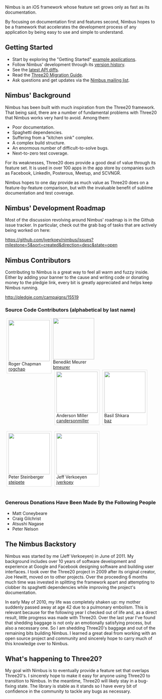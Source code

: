 Nimbus is an iOS framework whose feature set grows only as fast as its documentation.

By focusing on documentation first and features second, Nimbus hopes to be a framework
that accelerates the development process of any application by being easy to use and simple
to understand.

<h2>Getting Started</h2>

- Start by exploring the "Getting Started" <a href="https://github.com/jverkoey/nimbus/tree/master/examples/gettingstarted">example applications</a>.
- Follow Nimbus' development through its <a href="http://jverkoey.github.com/nimbus/group___version-_history.html">version history</a>.
- See the <a href="http://jverkoey.github.com/nimbus/group___version-7-0.html">latest API diffs</a>.
- Read the <a href="http://jverkoey.github.com/nimbus/group___three20-_migration-_guide.html">Three20 Migration Guide</a>.
- Ask questions and get updates via the <a href="http://groups.google.com/group/nimbusios">Nimbus mailing list</a>.

<h2>Nimbus' Background</h2>

Nimbus has been built with much inspiration from the Three20 framework. That being said, there
are a number of fundamental problems with Three20 that Nimbus works very hard to avoid.
Among them:

- Poor documentation.
- Spaghetti dependencies.
- Suffering from a "kitchen sink" complex.
- A complex build structure.
- An enormous number of difficult-to-solve bugs.
- Next-to-zero test coverage.

For its weaknesses, Three20 does provide a good deal of value through its feature set. It is
used in over 100 apps in the app store by companies such as Facebook, LinkedIn, Posterous,
Meetup, and SCVNGR.

Nimbus hopes to one day provide as much value as Three20 does on a feature-by-feature
comparison, but with the invaluable benefit of sublime documentation and test coverage.

<h2>Nimbus' Development Roadmap</h2>

Most of the discussion revolving around Nimbus' roadmap is in the Github issue tracker. In
particular, check out the grab bag of tasks that are actively being worked on here:

https://github.com/jverkoey/nimbus/issues?milestone=5&sort=created&direction=desc&state=open


<h2>Nimbus Contributors</h2>

Contributing to Nimbus is a great way to feel all warm and fuzzy inside. Either by adding your
banner to the cause and writing code or donating money to the pledgie link, every bit is greatly
appreciated and helps keep Nimbus running.

http://pledgie.com/campaigns/15519

<h3>Source Code Contributors (alphabetical by last name)</h3>

<div class="contributor_profile" style="padding: 5px;margin: 0 5px;margin-bottom: 20px;border: 1px solid #DDD;background-color: white;float: left;"> 
<img width="135px" height="135px" src="http://www.gravatar.com/avatar/c28f6b282ad61bff6aa9aba06c62ad66?s=135&amp;d=http://three20.info/gfx/team/silhouette.gif" /> 
<div class="name">Roger Chapman</div> 
<div class="github"><a href="http://github.com/rogchap">rogchap</a></div> 
</div>

<div class="contributor_profile"> 
<img width="135px" height="135px" src="http://www.gravatar.com/avatar/22f25c7b3f0f15a6854fae62bbd3482f?s=135&amp;d=http://three20.info/gfx/team/silhouette.gif" /> 
<div class="name">Benedikt Meurer</div> 
<div class="github"><a href="http://github.com/bmeurer">bmeurer</a></div> 
</div>

<div class="contributor_profile" style="padding: 5px;margin: 0 5px;margin-bottom: 20px;border: 1px solid #DDD;background-color: white;float: left;"> 
<img width="135px" height="135px" src="http://www.gravatar.com/avatar/8d33edcb6695ab66b1e48067e4e3723c?s=135&amp;d=http://three20.info/gfx/team/silhouette.gif" /> 
<div class="name">Anderson Miller</div> 
<div class="github"><a href="http://github.com/candersonmiller">candersonmiller</a></div> 
</div>

<div class="contributor_profile" style="padding: 5px;margin: 0 5px;margin-bottom: 20px;border: 1px solid #DDD;background-color: white;float: left;"> 
<img width="135px" height="135px" src="http://www.gravatar.com/avatar/ec5d7ba9c004f79817c76146247e787e?s=135&amp;d=http://three20.info/gfx/team/silhouette.gif" /> 
<div class="name">Basil Shkara</div> 
<div class="github"><a href="http://github.com/baz">baz</a></div> 
</div>

<div class="contributor_profile" style="padding: 5px;margin: 0 5px;margin-bottom: 20px;border: 1px solid #DDD;background-color: white;float: left;"> 
<img width="135px" height="135px" src="http://www.gravatar.com/avatar/7adfa1038eb46b001fd5c85a47dffc13?s=135&amp;d=http://three20.info/gfx/team/silhouette.gif" /> 
<div class="name">Peter Steinberger</div> 
<div class="github"><a href="http://github.com/steipete">steipete</a></div> 
</div>

<div class="contributor_profile" style="padding: 5px;margin: 0 5px;margin-bottom: 20px;border: 1px solid #DDD;background-color: white;float: left;"> 
<img width="135px" height="135px" src="http://www.gravatar.com/avatar/f3c8603c353afa79b9f1c77f35efd566?s=135&amp;d=http://three20.info/gfx/team/silhouette.gif" /> 
<div class="name">Jeff Verkoeyen</div> 
<div class="github"><a href="http://github.com/jverkoey">jverkoey</a></div> 
</div>

<div style="clear:both"></div>

<h3>Generous Donations Have Been Made By the Following People</h3>

- Matt Coneybeare
- Craig Gilchrist
- Atsushi Nagase
- Peter Nelson

<h2>The Nimbus Backstory</h2>

Nimbus was started by me (Jeff Verkoeyen) in June of 2011. My background includes over 10 years
of software development and experience at Google and Facebook designing software and
building user interfaces. I took over the Three20 project in 2009 after its original creator,
Joe Hewitt, moved on to other projects. Over the proceeding 6 months much time was invested in
splitting the framework apart and attempting to clobber its spaghetti dependencies while
improving the project's documentation.

In early May of 2010, my life was completely shaken up: my mother suddenly passed
away at age 42 due to a pulmonary embolism. This is relevant because for the following year
I checked out of life and, as a direct result, little progress was made with Three20. Over the
last year I've found that shedding baggage is not only an emotionally satisfying process, but
also a necessary one. So I am shedding Three20's baggage and out of the remaining bits building
Nimbus. I learned a great deal from working with an open source project and community and
sincerely hope to carry much of this knowledge over to Nimbus.


<h2>What's happening to Three20?</h2>

My goal with Nimbus is to eventually provide a feature set that overlaps Three20's. I
sincerely hope to make it easy for anyone using Three20 to transition to Nimbus. In the
meantime, Three20 will likely stay in a bug-fixing state. The library is stable as it stands
so I have every bit of confidence in the community to tackle any bugs as necessary.
